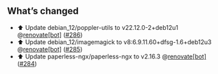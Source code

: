 ## What’s changed

- ⬆️ Update debian_12/poppler-utils to v22.12.0-2+deb12u1 @[renovate[bot]](https://github.com/apps/renovate) ([#286](https://github.com/BenoitAnastay/paperless-home-assistant-addon/pull/286))
- ⬆️ Update debian_12/imagemagick to v8:6.9.11.60+dfsg-1.6+deb12u3 @[renovate[bot]](https://github.com/apps/renovate) ([#285](https://github.com/BenoitAnastay/paperless-home-assistant-addon/pull/285))
- ⬆️ Update paperless-ngx/paperless-ngx to v2.16.3 @[renovate[bot]](https://github.com/apps/renovate) ([#284](https://github.com/BenoitAnastay/paperless-home-assistant-addon/pull/284))
